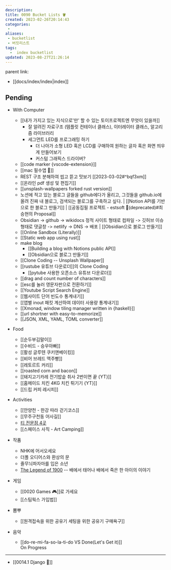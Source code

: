 ```yaml
---
description:
title: 0090 Bucket Lists 🪣
created: 2023-02-26T20:14:43
categories: 
 - 
aliases: 
 - bucketlist
 - 버킷리스트
tags:
  -  index bucketlist  
updated: 2023-08-27T21:26:14
---
```

parent link: 
- [[docs/index/index|index]]

Pending
---
- With Computer
	- [[내가 가지고 있는 지식으로'만' 할 수 있는 토이프로젝트엔 무엇이 있을까]]
		- 잘 알려진 자료구조 (템플릿 컨테이너 클래스), 이터레이터 클래스, 알고리즘 라이브러리
		- 세그먼트 LED를 프로그래밍 하기
			- 더 나아가 소형 LED 혹은 LCD를 구매하여 원하는 글자 혹은 화면 띄우게 만들어보기
			- 커스텀 그래픽스 드라이버?
	- [[code marker {vscode-extension}]]
	- [[mac 필수앱 🍎]]
	- REST 구조 분해하여 씹고 뜯고 맛보기  [[2023-03-02#^bqf3xm]]
	- [[온라인 pdf 생성 및 편집기]]
	- [[unsplash-wallpapers forked rust version]]
	- 노션에 적고 있는 블로그 글들을 github에다가 올리고, 그것들을 github.io에 올려 진짜 내 블로그, 검색되는 블로그를 구축하고 싶다. | [[Notion API를 기반으로 한 블로그 만들기]] | [[공동집필 프로젝트 - estsoft 📕(deprecated)#최승현의 Proposal]]
	- Obsidian -> github -> wikidocs 정적 사이트 형태로 컴파일  -> 깃허브 이슈 형태로 댓글창  -> netlify -> DNS -> 배포 | [[Obsidian으로 블로그 만들기]]
	- [[Online Sandbox (Literally)]]
	- [[Static web app using rust]]
	- make blog
		- [[Building a blog with Notions public API]]
		- [[Obsidian으로 블로그 만들기]]
	- [[Clone Coding -- Unsplash Wallpaper]]
	- [[rustube 유튜브 다운로더]]의 Clone Coding
		- [[pytube 사용한 오픈소스 유튜브 다운로더]]
	- [[drag and count number of characters]]
	- [[esc를 눌러 영문자판으로 전환하기]]
	- [[Youtube Script Search Engine]]
	- [[웹사이트 단어 빈도수 통계내기]]
	- [[앱별 inout 패킷 계산하여 데이터 사용량 통계내기]]
	- [[Xmonad, window tiling manager written in {haskell}]]
	- [[url shortner with easy-to-memorize]]
	- [[JSON, XML, YAML, TOML converter]]

- Food
	- [[순두부김말이]]
	- [[수비드 - 승우아빠]]
	- [[활성 글루텐 쿠키앤베이킹]]
	- [[비어 브레드 맥주빵]]
	- [[레토르트 커리]]
	- [[roasted corn and bacon]]
	- [[돼지고기카레 전기밥솥 취사 2번이면 끝 {YT}]]
	- [[홈메이드 치킨 4KG 치킨 튀기기 {YT}]]
	- [[드립 커피 레시피]]

- Activities
	- [[안양천 - 한강 따라 걷기코스]]
	- [[무주구천동 어사길]]
	- [티 전문점 4곳](https://www.esquirekorea.co.kr/article/55947)
	- [[스페이스 사직 - Art Camping]]

- 작품
	- NHK에 어서오세요
	- 더폴 오디어스와 환상의 문
	- 줄무늬파자마를 입은 소년
	- [The Legend of 1900](https://en.wikipedia.org/wiki/The_Legend_of_1900) -- 배에서 태어나 배에서 죽은 한 아이의 이야기

- 게임
	- [[0020 Games 🎮]]로 가세요
	- [[스팀웍스 가입법]]

- 뽐뿌
	- [[원격접속을 위한 공유기 세팅을 위한 공유기 구매욕구]]
- 음악
	- [[do-re-mi-fa-so-la-ti-do VS Done(Let's Get it)]]  
On Progress
---

- [[0014.1 Django 🎈]]
